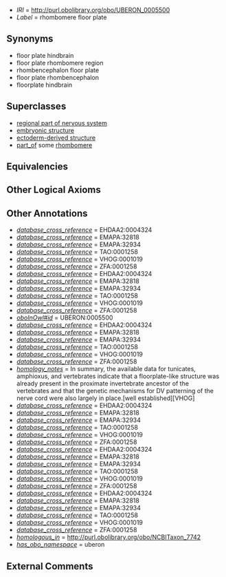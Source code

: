  * *IRI* = http://purl.obolibrary.org/obo/UBERON_0005500
 * *Label* = rhombomere floor plate

## Synonyms

 * floor plate hindbrain
 * floor plate rhombomere region
 * rhombencephalon floor plate
 * floor plate rhombencephalon
 * floorplate hindbrain

## Superclasses

 * [regional part of nervous system](../../UBERON/73/UBERON_0000073.md)
 * [embryonic structure](../../UBERON/50/UBERON_0002050.md)
 * [ectoderm-derived structure](../../UBERON/21/UBERON_0004121.md)
 * [part_of](../../BFO/50/BFO_0000050.md) some [rhombomere](../../UBERON/92/UBERON_0001892.md)

## Equivalencies


## Other Logical Axioms


## Other Annotations

 * *[database_cross_reference](../../ef/oboInOwl#hasDbXref.md)* = EHDAA2:0004324
 * *[database_cross_reference](../../ef/oboInOwl#hasDbXref.md)* = EMAPA:32818
 * *[database_cross_reference](../../ef/oboInOwl#hasDbXref.md)* = EMAPA:32934
 * *[database_cross_reference](../../ef/oboInOwl#hasDbXref.md)* = TAO:0001258
 * *[database_cross_reference](../../ef/oboInOwl#hasDbXref.md)* = VHOG:0001019
 * *[database_cross_reference](../../ef/oboInOwl#hasDbXref.md)* = ZFA:0001258
 * *[database_cross_reference](../../ef/oboInOwl#hasDbXref.md)* = EHDAA2:0004324
 * *[database_cross_reference](../../ef/oboInOwl#hasDbXref.md)* = EMAPA:32818
 * *[database_cross_reference](../../ef/oboInOwl#hasDbXref.md)* = EMAPA:32934
 * *[database_cross_reference](../../ef/oboInOwl#hasDbXref.md)* = TAO:0001258
 * *[database_cross_reference](../../ef/oboInOwl#hasDbXref.md)* = VHOG:0001019
 * *[database_cross_reference](../../ef/oboInOwl#hasDbXref.md)* = ZFA:0001258
 * *[oboInOwl#id](../../id/oboInOwl#id.md)* = UBERON:0005500
 * *[database_cross_reference](../../ef/oboInOwl#hasDbXref.md)* = EHDAA2:0004324
 * *[database_cross_reference](../../ef/oboInOwl#hasDbXref.md)* = EMAPA:32818
 * *[database_cross_reference](../../ef/oboInOwl#hasDbXref.md)* = EMAPA:32934
 * *[database_cross_reference](../../ef/oboInOwl#hasDbXref.md)* = TAO:0001258
 * *[database_cross_reference](../../ef/oboInOwl#hasDbXref.md)* = VHOG:0001019
 * *[database_cross_reference](../../ef/oboInOwl#hasDbXref.md)* = ZFA:0001258
 * *[homology_notes](../../UBPROP/03/UBPROP_0000003.md)* = In summary, the available data for tunicates, amphioxus, and vertebrates indicate that a floorplate-like structure was already present in the proximate invertebrate ancestor of the vertebrates and that the genetic mechanisms for DV patterning of the nerve cord were also largely in place.[well established][VHOG]
 * *[database_cross_reference](../../ef/oboInOwl#hasDbXref.md)* = EHDAA2:0004324
 * *[database_cross_reference](../../ef/oboInOwl#hasDbXref.md)* = EMAPA:32818
 * *[database_cross_reference](../../ef/oboInOwl#hasDbXref.md)* = EMAPA:32934
 * *[database_cross_reference](../../ef/oboInOwl#hasDbXref.md)* = TAO:0001258
 * *[database_cross_reference](../../ef/oboInOwl#hasDbXref.md)* = VHOG:0001019
 * *[database_cross_reference](../../ef/oboInOwl#hasDbXref.md)* = ZFA:0001258
 * *[database_cross_reference](../../ef/oboInOwl#hasDbXref.md)* = EHDAA2:0004324
 * *[database_cross_reference](../../ef/oboInOwl#hasDbXref.md)* = EMAPA:32818
 * *[database_cross_reference](../../ef/oboInOwl#hasDbXref.md)* = EMAPA:32934
 * *[database_cross_reference](../../ef/oboInOwl#hasDbXref.md)* = TAO:0001258
 * *[database_cross_reference](../../ef/oboInOwl#hasDbXref.md)* = VHOG:0001019
 * *[database_cross_reference](../../ef/oboInOwl#hasDbXref.md)* = ZFA:0001258
 * *[database_cross_reference](../../ef/oboInOwl#hasDbXref.md)* = EHDAA2:0004324
 * *[database_cross_reference](../../ef/oboInOwl#hasDbXref.md)* = EMAPA:32818
 * *[database_cross_reference](../../ef/oboInOwl#hasDbXref.md)* = EMAPA:32934
 * *[database_cross_reference](../../ef/oboInOwl#hasDbXref.md)* = TAO:0001258
 * *[database_cross_reference](../../ef/oboInOwl#hasDbXref.md)* = VHOG:0001019
 * *[database_cross_reference](../../ef/oboInOwl#hasDbXref.md)* = ZFA:0001258
 * *[homologous_in](../../core#homologous/in/core#homologous_in.md)* = http://purl.obolibrary.org/obo/NCBITaxon_7742
 * *[has_obo_namespace](../../ce/oboInOwl#hasOBONamespace.md)* = uberon

## External Comments

